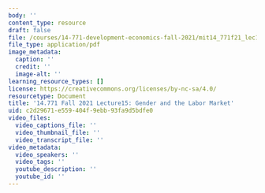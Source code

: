 ```yaml
---
body: ''
content_type: resource
draft: false
file: /courses/14-771-development-economics-fall-2021/mit14_771f21_lec15.pdf
file_type: application/pdf
image_metadata:
  caption: ''
  credit: ''
  image-alt: ''
learning_resource_types: []
license: https://creativecommons.org/licenses/by-nc-sa/4.0/
resourcetype: Document
title: '14.771 Fall 2021 Lecture15: Gender and the Labor Market'
uid: c2d29671-e559-404f-9ebb-93fa9d5bdfe0
video_files:
  video_captions_file: ''
  video_thumbnail_file: ''
  video_transcript_file: ''
video_metadata:
  video_speakers: ''
  video_tags: ''
  youtube_description: ''
  youtube_id: ''
---
```

